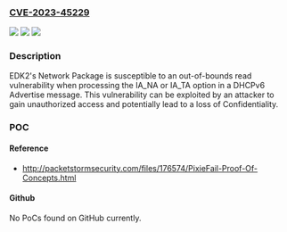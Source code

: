 ### [CVE-2023-45229](https://cve.mitre.org/cgi-bin/cvename.cgi?name=CVE-2023-45229)
![](https://img.shields.io/static/v1?label=Product&message=edk2&color=blue)
![](https://img.shields.io/static/v1?label=Version&message=%3D%20edk2-stable202308%20&color=brighgreen)
![](https://img.shields.io/static/v1?label=Vulnerability&message=CWE-125%20Out-of-bounds%20Read&color=brighgreen)

### Description

EDK2's Network Package is susceptible to an out-of-bounds read vulnerability when processing the IA_NA or IA_TA option in a DHCPv6 Advertise message. This vulnerability can be exploited by an attacker to gain unauthorized access and potentially lead to a loss of Confidentiality.

### POC

#### Reference
- http://packetstormsecurity.com/files/176574/PixieFail-Proof-Of-Concepts.html

#### Github
No PoCs found on GitHub currently.

